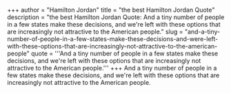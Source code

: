 +++
author = "Hamilton Jordan"
title = "the best Hamilton Jordan Quote"
description = "the best Hamilton Jordan Quote: And a tiny number of people in a few states make these decisions, and we're left with these options that are increasingly not attractive to the American people."
slug = "and-a-tiny-number-of-people-in-a-few-states-make-these-decisions-and-were-left-with-these-options-that-are-increasingly-not-attractive-to-the-american-people"
quote = '''And a tiny number of people in a few states make these decisions, and we're left with these options that are increasingly not attractive to the American people.'''
+++
And a tiny number of people in a few states make these decisions, and we're left with these options that are increasingly not attractive to the American people.
